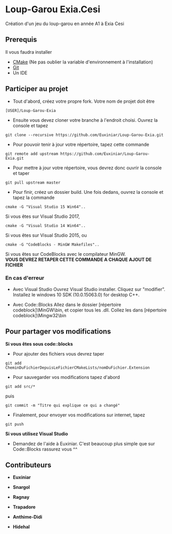 # Loup-Garou Exia.Cesi
Création d'un jeu du loup-garou en année A1 à Exia Cesi

## Prerequis

Il vous faudra installer 
- [CMake](https://cmake.org/download/ "link to download CMake") (Ne pas oublier la variable d'environnement à l'installation)
- [Git](https://git-scm.com/downloads "link to download Git")
- Un IDE

## Participer au projet

- Tout d'abord, créez votre propre fork. Votre nom de projet doit être
```
[USER]/Loup-Garou-Exia
```

- Ensuite vous devez cloner votre branche à l'endroit choisi.
Ouvrez la console et tapez
```
git clone --recursive https://github.com/Euxiniar/Loup-Garou-Exia.git
```

- Pour pouvoir tenir à jour votre répertoire, tapez cette commande
```
git remote add upstream https://github.com/Euxiniar/Loup-Garou-Exia.git
```

- Pour mettre à jour votre répertoire, vous devrez donc ouvrir la console et taper
```
git pull upstream master
```

- Pour finir, créez un dossier build. Une fois dedans, ouvrez la console et tapez la commande
```
cmake -G "Visual Studio 15 Win64"..
```
Si vous êtes sur Visual Studio 2017,
```
cmake -G "Visual Studio 14 Win64"..
```
Si vous êtes sur Visual Studio 2015, ou
```
cmake -G "CodeBlocks - MinGW Makefiles"..
```
Si vous êtes sur CodeBlocks avec le compilateur MinGW.  
**VOUS DEVREZ RETAPER CETTE COMMANDE A CHAQUE AJOUT DE FICHIER**

### En cas d'erreur
- Avec Visual Studio
Ouvrez Visual Studio installer. Cliquez sur "modifier". Installez le windows 10 SDK (10.0.15063.0) for desktop C++.

- Avec Code::Blocks
Allez dans le dossier [répertoire codeblock]\MinGW\bin, et copier tous les .dll. Collez les dans [répertoire codeblock]\Mingw32\bin

## Pour partager vos modifications
**Si vous êtes sous code::blocks**
- Pour ajouter des fichiers vous devrez taper 
```
git add CheminDuFichierDepuisLeFichierCMakeLists/nomDuFichier.Extension
```

- Pour sauvegarder vos modifications tapez d'abord
```
git add src/*
```
puis
```
git commit -m "Titre qui explique ce qui a changé"
```

- Finalement, pour envoyer vos modifications sur internet, tapez
```
git push
```

**Si vous utilisez Visual Studio**
- Demandez de l'aide à Euxiniar. C'est beaucoup plus simple que sur Code::Blocks rassurez vous ^^

## Contributeurs
* **Euxiniar**

* **Snargol**

* **Ragnay**

* **Trapadore**

* **Anthime-Didi**

* **Hidehal**
